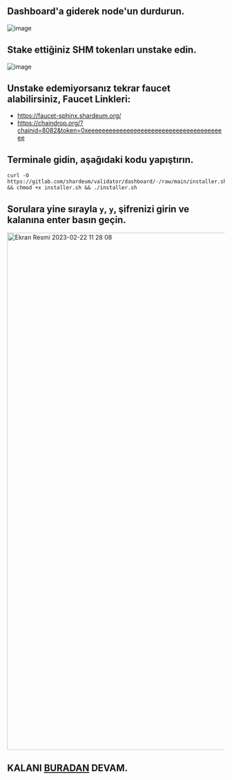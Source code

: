 ## Dashboard'a giderek node'un durdurun.

![image](https://user-images.githubusercontent.com/101462877/220562806-174897e4-5f2c-48cb-bf45-fd84b21bad7c.png)


## Stake ettiğiniz SHM tokenları unstake edin.

![image](https://user-images.githubusercontent.com/101462877/220563043-8c0b781c-f22d-4768-a51d-00da4e3b08f6.png)


## Unstake edemiyorsanız tekrar faucet alabilirsiniz, Faucet Linkleri:

- https://faucet-sphinx.shardeum.org/
- https://chaindrop.org/?chainid=8082&token=0xeeeeeeeeeeeeeeeeeeeeeeeeeeeeeeeeeeeeeeee

## Terminale gidin, aşağıdaki kodu yapıştırın.


```
curl -O https://gitlab.com/shardeum/validator/dashboard/-/raw/main/installer.sh && chmod +x installer.sh && ./installer.sh
```

## Sorulara yine sırayla `y`, `y`, şifrenizi girin ve kalanına enter basın geçin.

<img width="1195" alt="Ekran Resmi 2023-02-22 11 28 08" src="https://user-images.githubusercontent.com/101462877/220564430-f181bcc5-5c20-4a64-803b-544fc052af9e.png">


## KALANI [BURADAN](https://github.com/thisislexar/Shardeum-Betanet#4-bilgisayar%C4%B1m%C4%B1zda-herhangi-bir-taray%C4%B1c%C4%B1y%C4%B1-a%C3%A7%C4%B1yoruz) DEVAM.
